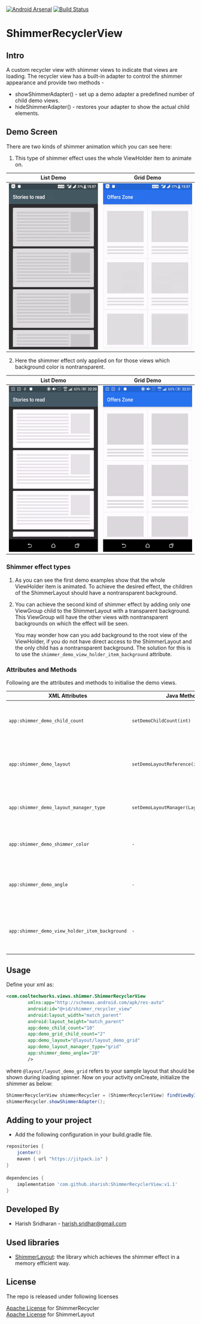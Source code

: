 [![Android Arsenal](https://img.shields.io/badge/Android%20Arsenal-ShimmerRecyclerView-brightgreen.svg?style=flat)](https://android-arsenal.com/details/1/5058)
[![Build Status](https://travis-ci.org/sharish/ShimmerRecyclerView.svg?branch=master)](https://travis-ci.org/sharish/ShimmerRecyclerView)

# ShimmerRecyclerView


Intro
------

A custom recycler view with shimmer views to indicate that views are loading. The recycler view has a built-in adapter to control the shimmer appearance and provide two methods -

* showShimmerAdapter() - set up a demo adapter a predefined number of child demo views.
* hideShimmerAdapter() - restores your adapter to show the actual child elements.

    
Demo Screen
------

There are two kinds of shimmer animation which you can see here:

1. This type of shimmer effect uses the whole ViewHolder item to animate on.

|     List Demo                |        Grid Demo              | 
| ----------------------------  | ----------------------------- | 
| <img src='screenshots/list_demo.gif' height=444 width=250 /> | <img src='screenshots/grid_demo.gif' height=444 width=250 />   |

2. Here the shimmer effect only applied on for those views which background color is nontransparent.

|     List Demo                |        Grid Demo              |
| ----------------------------  | ----------------------------- |
| <img src='screenshots/second_list_demo.gif' height=444 width=250 /> | <img src='screenshots/second_grid_demo.gif' height=444 width=250 />   |


### Shimmer effect types

1. As you can see the first demo examples show that the whole ViewHolder item is animated. To achieve the desired effect, the children of the ShimmerLayout should have a nontransparent background.
2. You can achieve the second kind of shimmer effect by adding only one ViewGroup child to the ShimmerLayout with a transparent background. This ViewGroup will have the other views with nontransparent backgrounds on which the effect will be seen.

   You may wonder how can you add background to the root view of the ViewHolder, if you do not have direct access to the ShimmerLayout and the only child has a nontransparent background. The solution for this is to use the `shimmer_demo_view_holder_item_background` attribute.

### Attributes and Methods

Following are the attributes and methods to initialise the demo views.

| XML Attributes | Java Methods | Explanation |
| -------------  | ------------ | ----------- | 
|```app:shimmer_demo_child_count``` | ```setDemoChildCount(int)``` | Integer value that sets the number of demo views should be present in shimmer adapter. |
|```app:shimmer_demo_layout``` | ```setDemoLayoutReference(int)``` | Layout reference to your demo view. Define your my_demo_view.xml and refer the layout reference here. |
|```app:shimmer_demo_layout_manager_type``` | ```setDemoLayoutManager(LayoutManagerType)``` | Layout manager of demo view. Can be one among linear_vertical or linear_horizontal or grid. |
|```app:shimmer_demo_shimmer_color``` | ``` - ``` | Color reference or value. It can be used to change the color of the shimmer line. |
|```app:shimmer_demo_angle``` | ``` - ``` | Integer value between 0 and 30 which can modify the angle of the shimmer line. The default value is zero. |
|```app:shimmer_demo_view_holder_item_background``` | ``` - ``` | Color or an xml drawable for the ViewHolder background if you want to achieve the second type of shimmer effect. |



Usage
--------

Define your xml as:

```xml
<com.cooltechworks.views.shimmer.ShimmerRecyclerView
        xmlns:app="http://schemas.android.com/apk/res-auto"
        android:id="@+id/shimmer_recycler_view"
        android:layout_width="match_parent"
        android:layout_height="match_parent"
        app:demo_child_count="10"
        app:demo_grid_child_count="2"
        app:demo_layout="@layout/layout_demo_grid"
        app:demo_layout_manager_type="grid"
        app:shimmer_demo_angle="20"
        />

```
where ```@layout/layout_demo_grid``` refers to your sample layout that should be shown during loading spinner. Now on your activity onCreate, initialize the shimmer as below:

```java
ShimmerRecyclerView shimmerRecycler = (ShimmerRecyclerView) findViewById(R.id.shimmer_recycler_view);
shimmerRecycler.showShimmerAdapter();
```

Adding to your project
------------------------

- Add the following configuration in your build.gradle file.

```gradle
repositories {
    jcenter()
    maven { url "https://jitpack.io" }
}

dependencies {
    implementation 'com.github.sharish:ShimmerRecyclerView:v1.1'
}
```

Developed By
------------

* Harish Sridharan - <harish.sridhar@gmail.com>


Used libraries
----------------

* <a href="https://github.com/team-supercharge/ShimmerLayout">ShimmerLayout</a>: the library which achieves the shimmer effect in a memory efficient way.

License
--------
The repo is released under following licenses

<a href="LICENSE.md">Apache License</a> for ShimmerRecycler<br>
<a href="https://github.com/team-supercharge/ShimmerLayout/blob/master/LICENSE.md">Apache License</a> for ShimmerLayout




